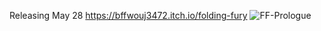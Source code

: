 Releasing May 28
https://bffwouj3472.itch.io/folding-fury
![FF-Prologue](https://github.com/user-attachments/assets/0e2ce137-5806-4135-98de-bc84faa54e06)
